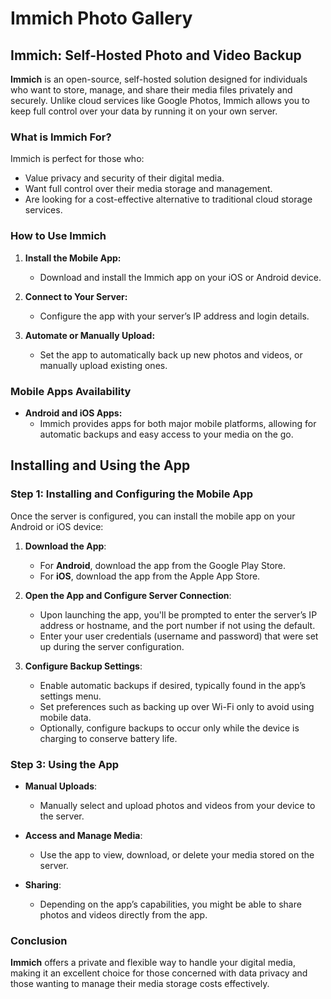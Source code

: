 # Immich Photo Gallery

## Immich: Self-Hosted Photo and Video Backup

**Immich** is an open-source, self-hosted solution designed for individuals who want to store, manage, and share their media files privately and securely. Unlike cloud services like Google Photos, Immich allows you to keep full control over your data by running it on your own server.

### What is Immich For?

Immich is perfect for those who:
- Value privacy and security of their digital media.
- Want full control over their media storage and management.
- Are looking for a cost-effective alternative to traditional cloud storage services.

### How to Use Immich

1. **Install the Mobile App:**
   - Download and install the Immich app on your iOS or Android device.

2. **Connect to Your Server:**
   - Configure the app with your server’s IP address and login details.

3. **Automate or Manually Upload:**
   - Set the app to automatically back up new photos and videos, or manually upload existing ones.

### Mobile Apps Availability

- **Android and iOS Apps:**
  - Immich provides apps for both major mobile platforms, allowing for automatic backups and easy access to your media on the go.

## Installing and Using the App

### Step 1: Installing and Configuring the Mobile App

Once the server is configured, you can install the mobile app on your Android or iOS device:

1. **Download the App**:
   - For **Android**, download the app from the Google Play Store.
   - For **iOS**, download the app from the Apple App Store.

2. **Open the App and Configure Server Connection**:
   - Upon launching the app, you'll be prompted to enter the server’s IP address or hostname, and the port number if not using the default.
   - Enter your user credentials (username and password) that were set up during the server configuration.

3. **Configure Backup Settings**:
   - Enable automatic backups if desired, typically found in the app’s settings menu.
   - Set preferences such as backing up over Wi-Fi only to avoid using mobile data.
   - Optionally, configure backups to occur only while the device is charging to conserve battery life.

### Step 3: Using the App

- **Manual Uploads**:
  - Manually select and upload photos and videos from your device to the server.
  
- **Access and Manage Media**:
  - Use the app to view, download, or delete your media stored on the server.
  
- **Sharing**:
  - Depending on the app’s capabilities, you might be able to share photos and videos directly from the app.


### Conclusion

**Immich** offers a private and flexible way to handle your digital media, making it an excellent choice for those concerned with data privacy and those wanting to manage their media storage costs effectively.


